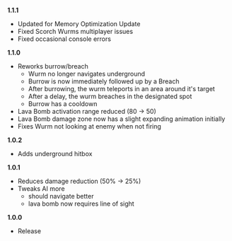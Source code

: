 **1.1.1**

- Updated for Memory Optimization Update
- Fixed Scorch Wurms multiplayer issues
- Fixed occasional console errors

**1.1.0**

- Reworks burrow/breach
  - Wurm no longer navigates underground
  - Burrow is now immediately followed up by a Breach
  - After burrowing, the wurm teleports in an area around it's target
  - After a delay, the wurm breaches in the designated spot
  - Burrow has a cooldown
- Lava Bomb activation range reduced (80 -> 50)
- Lava Bomb damage zone now has a slight expanding animation initially
- Fixes Wurm not looking at enemy when not firing

**1.0.2**

- Adds underground hitbox

**1.0.1**

- Reduces damage reduction (50% -> 25%)
- Tweaks AI more
  - should navigate better
  - lava bomb now requires line of sight

**1.0.0**

- Release
